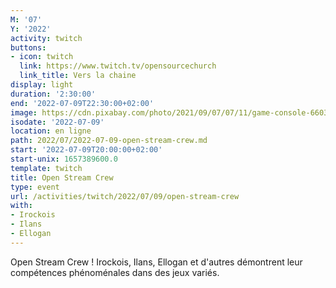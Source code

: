 ```yaml
---
M: '07'
Y: '2022'
activity: twitch
buttons:
- icon: twitch
  link: https://www.twitch.tv/opensourcechurch
  link_title: Vers la chaine
display: light
duration: '2:30:00'
end: '2022-07-09T22:30:00+02:00'
image: https://cdn.pixabay.com/photo/2021/09/07/07/11/game-console-6603120_960_720.jpg
isodate: '2022-07-09'
location: en ligne
path: 2022/07/2022-07-09-open-stream-crew.md
start: '2022-07-09T20:00:00+02:00'
start-unix: 1657389600.0
template: twitch
title: Open Stream Crew
type: event
url: /activities/twitch/2022/07/09/open-stream-crew
with:
- Irockois
- Ilans
- Ellogan
---
```

Open Stream Crew ! Irockois, Ilans, Ellogan et d'autres démontrent leur compétences phénoménales dans des jeux variés.